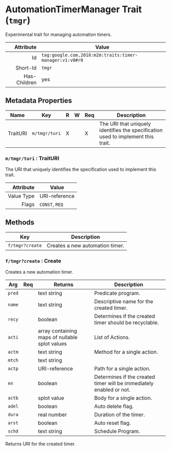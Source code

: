 # AutomationTimerManager Trait (`tmgr`)


Experimental trait for managing automation timers.

| Attribute | Value |
|----:|-------------|
|  Id | `tag:google.com,2018:m2m:traits:timer-manager:v1:v0#r0` |
| Short-Id | `tmgr` |
| Has-Children | yes |



## Metadata Properties

| Name |  Key | R | W |  Req |  Description |
|-----|---|----|----|----|----|
| TraitURI | `m/tmgr/turi` | X |   | X | The URI that uniquely identifies the specification used to implement this trait. |

### `m/tmgr/turi` : TraitURI

The URI that uniquely identifies the specification used to implement this trait.

| Attribute | Value |
|----:|-------------|
| Value Type | URI-reference |
| Flags | `CONST`, `REQ`|



## Methods

| Key | Description |
|-----|-------------|
| `f/tmgr?create` | Creates a new automation timer. |

### `f/tmgr?create` : Create

Creates a new automation timer.

| Arg | Req | Returns | Description |
|-----|-----|---------|-------------|
| `pred` |  | text string | Predicate program. |
| `name` |  | text string | Descriptive name for the created timer. |
| `recy` |  | boolean | Determines if the created timer should be recyclable. |
| `acti` |  | array containing maps of nullable splot values | List of Actions. |
| `actm` |  | text string | Method for a single action. |
| `mtch` |  | text string |  |
| `actp` |  | URI-reference | Path for a single action. |
| `en` |  | boolean | Determines if the created timer will be immediately enabled or not. |
| `actb` |  | splot value | Body for a single action. |
| `adel` |  | boolean | Auto delete flag. |
| `dura` |  | real number | Duration of the timer. |
| `arst` |  | boolean | Auto reset flag. |
| `schd` |  | text string | Schedule Program. |


Returns URI for the created timer.
